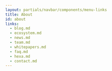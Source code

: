 ```yaml
---
layout: partials/navbar/components/menu-links
title: About
id: about
links:
  - blog.md
  - ecosystem.md
  - news.md
  - team.md
  - whitepapers.md
  - faq.md
  - hexa.md
  - contact.md
---
```

